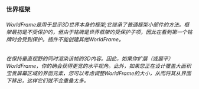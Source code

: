 ### 世界框架

###### WorldFrame是用于显示3D世界本身的框架;它继承了普通框架小部件的方法。框架最初是不受保护的，但由于铭牌是世界框架的受保护子项，因此在看到第一个铭牌时会受到保护。插件不能创建其他WorldFrame。

###### 在保持垂直视野的同时渲染该帧的3D内容。因此，如果你扩展（或展平）WorldFrame，你的确会获得更宽的水平视角。此外，如果您正在设计覆盖大面积宝贵屏幕区域的界面元素，您可以考虑调整WorldFrame的大小，从而将其从界面下移出，这样它们就不会重叠太多。



